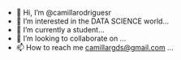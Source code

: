 - 👋 Hi, I’m @camillarodriguesr
- 👀 I’m interested in the DATA SCIENCE world...
- 🌱 I’m currently a student...
- 💞️ I’m looking to collaborate on ...
- 📫 How to reach me camillargds@gmail.com ...

<!---
camillarodriguesr/camillarodriguesr is a ✨ special ✨ repository because its `README.md` (this file) appears on your GitHub profile.
You can click the Preview link to take a look at your changes.
--->
